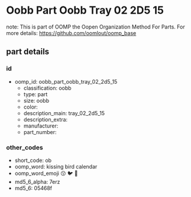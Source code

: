 # Oobb Part Oobb Tray 02 2D5 15  

note: This is part of OOMP the Oopen Organization Method For Parts. For more details: https://github.com/oomlout/oomp_base

##  part details





### id
* oomp_id: oobb_part_oobb_tray_02_2d5_15
  * classification: oobb
  * type: part
  * size: oobb
  * color: 
  * description_main: tray_02_2d5_15
  * description_extra: 
  * manufacturer: 
  * part_number: 

### other_codes
* short_code: ob
* oomp_word: kissing bird calendar
* oomp_word_emoji :kissing: :bird: :calendar:
* md5_6_alpha: 7erz
* md5_6: 05468f